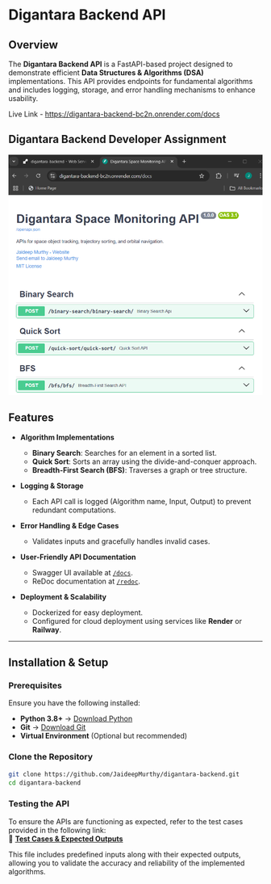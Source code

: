 # Digantara Backend API  

## Overview  
The **Digantara Backend API** is a FastAPI-based project designed to demonstrate efficient **Data Structures & Algorithms (DSA)** implementations. This API provides endpoints for fundamental algorithms and includes logging, storage, and error handling mechanisms to enhance usability.  

Live Link - https://digantara-backend-bc2n.onrender.com/docs

## Digantara Backend Developer Assignment
![Assignment Screenshot](docs/Assignment.png)

## Features  
- **Algorithm Implementations**  
  - **Binary Search**: Searches for an element in a sorted list.  
  - **Quick Sort**: Sorts an array using the divide-and-conquer approach.  
  - **Breadth-First Search (BFS)**: Traverses a graph or tree structure.  

- **Logging & Storage**  
  - Each API call is logged (Algorithm name, Input, Output) to prevent redundant computations.  

- **Error Handling & Edge Cases**  
  - Validates inputs and gracefully handles invalid cases.  

- **User-Friendly API Documentation**  
  - Swagger UI available at [`/docs`](http://127.0.0.1:8000/docs).  
  - ReDoc documentation at [`/redoc`](http://127.0.0.1:8000/redoc).  

- **Deployment & Scalability**  
  - Dockerized for easy deployment.  
  - Configured for cloud deployment using services like **Render** or **Railway**.  

---

## Installation & Setup  

### Prerequisites  
Ensure you have the following installed:  
- **Python 3.8+** → [Download Python](https://www.python.org/downloads/)  
- **Git** → [Download Git](https://git-scm.com/downloads)  
- **Virtual Environment** (Optional but recommended)  

### Clone the Repository  
```sh
git clone https://github.com/JaideepMurthy/digantara-backend.git
cd digantara-backend
```

### **Testing the API**  
To ensure the APIs are functioning as expected, refer to the test cases provided in the following link:  
📌 **[Test Cases & Expected Outputs](https://github.com/JaideepMurthy/digantara-backend/blob/main/docs/testcase.txt)**  

This file includes predefined inputs along with their expected outputs, allowing you to validate the accuracy and reliability of the implemented algorithms.